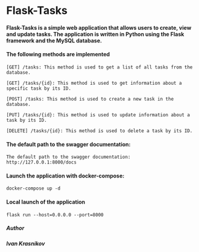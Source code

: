 # Flask-Tasks

#### Flask-Tasks is a simple web application that allows users to create, view and update tasks. The application is written in Python using the Flask framework and the MySQL database.

#### The following methods are implemented
~~~
[GET] /tasks: This method is used to get a list of all tasks from the database.

[GET] /tasks/{id}: This method is used to get information about a specific task by its ID.

[POST] /tasks: This method is used to create a new task in the database.

[PUT] /tasks/{id}: This method is used to update information about a task by its ID.

[DELETE] /tasks/{id}: This method is used to delete a task by its ID.
~~~

#### The default path to the swagger documentation:
~~~
The default path to the swagger documentation: http://127.0.0.1:8000/docs
~~~

#### Launch the application with docker-compose:
~~~~
docker-compose up -d
~~~~

#### Local launch of the application
~~~
flask run --host=0.0.0.0 --port=8000
~~~

##### Author 
*__Ivan Krasnikov__*